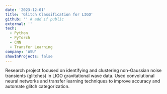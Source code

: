 ```yaml
---
date: '2023-12-01'
title: 'Glitch Classification for LIGO'
github: '' # add if public
external: ''
tech:
  - Python
  - PyTorch
  - CNN
  - Transfer Learning
company: 'ASU'
showInProjects: false
---
```


Research project focused on identifying and clustering non-Gaussian noise transients (glitches) in LIGO gravitational wave data. Used convolutional neural networks and transfer learning techniques to improve accuracy and automate glitch categorization.
